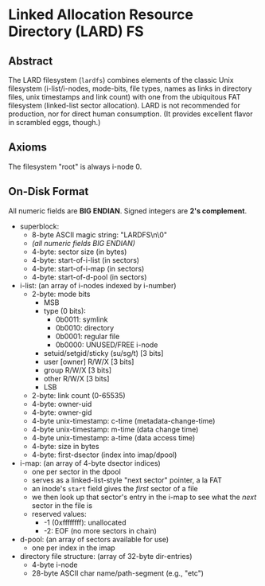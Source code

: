 # Linked Allocation Resource Directory (LARD) FS

## Abstract

The LARD filesystem (`lardfs`) combines elements of the classic Unix filesystem (i-list/i-nodes, mode-bits, file types, names as links in directory files, unix timestamps and link count) with one from the ubiquitous FAT filesystem (linked-list sector allocation).
LARD is not recommended for production, nor for direct human consumption.
(It provides excellent flavor in scrambled eggs, though.)

## Axioms

The filesystem "root" is always i-node 0.

## On-Disk Format

All numeric fields are **BIG ENDIAN**.
Signed integers are **2's complement**.

* superblock:
    * 8-byte ASCII magic string: "LARDFS\n\0"
    * *(all numeric fields BIG ENDIAN)*
    * 4-byte: sector size (in bytes)
    * 4-byte: start-of-i-list (in sectors)
    * 4-byte: start-of-i-map (in sectors)
    * 4-byte: start-of-d-pool (in sectors)
* i-list: (an array of i-nodes indexed by i-number)
    * 2-byte: mode bits
        * MSB
        * type (0 bits):
            * 0b0011: symlink
            * 0b0010: directory
            * 0b0001: regular file
            * 0b0000: UNUSED/FREE i-node
        * setuid/setgid/sticky (su/sg/t) [3 bits]
        * user [owner] R/W/X [3 bits]
        * group R/W/X [3 bits]
        * other R/W/X [3 bits]
        * LSB
    * 2-byte: link count (0-65535)
    * 4-byte: owner-uid
    * 4-byte: owner-gid
    * 4-byte unix-timestamp: c-time (metadata-change-time)
    * 4-byte unix-timestamp: m-time (data change time)
    * 4-byte unix-timestamp: a-time (data access time)
    * 4-byte: size in bytes
    * 4-byte: first-dsector (index into imap/dpool)
* i-map: (an array of 4-byte dsector indices)
    * one per sector in the dpool
    * serves as a linked-list-style "next sector" pointer, a la FAT
    * an inode's `start` field gives the _first_ sector of a file
    * we then look up that sector's entry in the i-map to see what the _next_ sector in the file is
    * reserved values:
        * -1 (0xffffffff): unallocated
        * -2: EOF (no more sectors in chain)
* d-pool: (an array of sectors available for use)
    * one per index in the imap
* directory file structure: (array of 32-byte dir-entries)
    * 4-byte i-node
    * 28-byte ASCII char name/path-segment (e.g., "etc")
